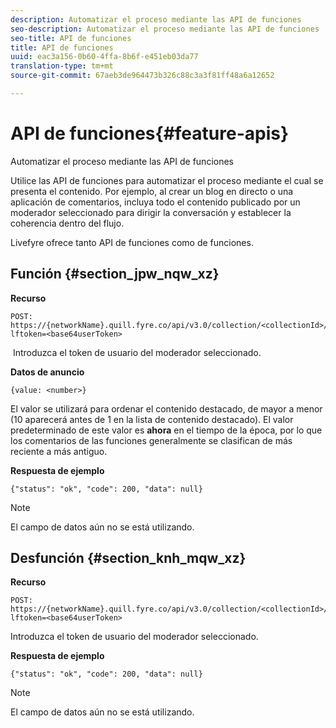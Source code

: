 ```yaml
---
description: Automatizar el proceso mediante las API de funciones
seo-description: Automatizar el proceso mediante las API de funciones
seo-title: API de funciones
title: API de funciones
uuid: eac3a156-0b60-4ffa-8b6f-e451eb03da77
translation-type: tm+mt
source-git-commit: 67aeb3de964473b326c88c3a3f81ff48a6a12652

---
```



# API de funciones{#feature-apis}

Automatizar el proceso mediante las API de funciones

Utilice las API de funciones para automatizar el proceso mediante el cual se presenta el contenido. Por ejemplo, al crear un blog en directo o una aplicación de comentarios, incluya todo el contenido publicado por un moderador seleccionado para dirigir la conversación y establecer la coherencia dentro del flujo.

Livefyre ofrece tanto API de funciones como de funciones.

## Función {#section_jpw_nqw_xz}

**Recurso**

```
POST: https://{networkName}.quill.fyre.co/api/v3.0/collection/<collectionId>/feature/<commentId>/?lftoken=<base64userToken>
```

&#x200B; Introduzca el token de usuario del moderador seleccionado.

**Datos de anuncio**

```
{value: <number>} 
```

El valor se utilizará para ordenar el contenido destacado, de mayor a menor (10 aparecerá antes de 1 en la lista de contenido destacado). El valor predeterminado de este valor es **ahora** en el tiempo de la época, por lo que los comentarios de las funciones generalmente se clasifican de más reciente a más antiguo.

**Respuesta de ejemplo**

```
{"status": "ok", "code": 200, "data": null} 
```

>[!NOTE]
>
>El campo de datos aún no se está utilizando.

## Desfunción {#section_knh_mqw_xz}

**Recurso**

```
POST: https://{networkName}.quill.fyre.co/api/v3.0/collection/<collectionId>/unfeature/<commentId>/?lftoken=<base64userToken>
```

Introduzca el token de usuario del moderador seleccionado.

**Respuesta de ejemplo**

```
{"status": "ok", "code": 200, "data": null} 
```

>[!NOTE]
>
>El campo de datos aún no se está utilizando.

